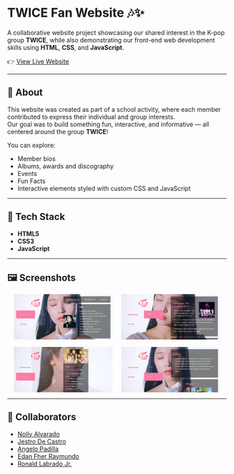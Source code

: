 # TWICE Fan Website 🎶✨

A collaborative website project showcasing our shared interest in the K-pop group **TWICE**, while also demonstrating our front-end web development skills using **HTML**, **CSS**, and **JavaScript**.

👉 [View Live Website](https://gr-web-intrst.vercel.app/)  

---

## 📖 About

This website was created as part of a school activity, where each member contributed to express their individual and group interests.  
Our goal was to build something fun, interactive, and informative — all centered around the group **TWICE**!

You can explore:
- Member bios
- Albums, awards and discography
- Events
- Fun Facts
- Interactive elements styled with custom CSS and JavaScript

---

## 🔧 Tech Stack

- **HTML5**
- **CSS3**
- **JavaScript**

---

## 🖼️ Screenshots

<div align="center">

  <div style="display: flex; justify-content: center; gap: 20px;">
    <img src="screenshots/Screenshot-1.png" width="45%" alt="Screenshot 1">
    <img src="screenshots/Screenshot-2.png" width="45%" alt="Screenshot 2">
  </div>
  <br>

  <div style="display: flex; justify-content: center; gap: 20px;">
    <img src="screenshots/Screenshot-3.png" width="45%" alt="Screenshot 3">
    <img src="screenshots/Screenshot-4.png" width="45%" alt="Screenshot 4">
  </div>

</div>

---

## 👥 Collaborators

- [Nolly Alvarado](https://github.com/yourusername)  
- [Jestro De Castro](https://github.com/JesDC)  
- [Angelo Padilla](https://github.com/Ghelo419)
- [Edan Fher Raymundo](https://github.com/016Dan)
- [Ronald Labrado Jr.](https://github.com/RonaldJr)  

